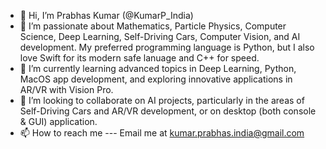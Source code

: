 - 👋 Hi, I’m Prabhas Kumar (@KumarP_India)
- 👀 I’m passionate about Mathematics, Particle Physics, Computer Science, Deep Learning, Self-Driving Cars, Computer Vision, and AI development. My preferred programming language is Python, but I also love Swift for its modern safe lanuage and C++ for speed.
- 🌱 I’m currently learning advanced topics in Deep Learning, Python, MacOS app development, and exploring innovative applications in AR/VR with Vision Pro.
- 💞️ I’m looking to collaborate on AI projects, particularly in the areas of Self-Driving Cars and AR/VR development, or on desktop (both console & GUI) application.
- 📫 How to reach me --- Email me at kumar.prabhas.india@gmail.com
